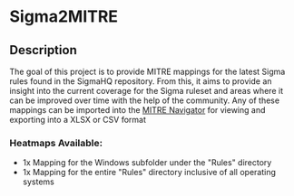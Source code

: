 # Sigma2MITRE #

## Description ##
The goal of this project is to provide MITRE mappings for the latest Sigma rules found in the SigmaHQ repository.
From this, it aims to provide an insight into the current coverage for the Sigma ruleset and areas where it can be improved over time with the help of the community.
Any of these mappings can be imported into the [MITRE Navigator](https://mitre-attack.github.io/attack-navigator/) for viewing and exporting into a XLSX or CSV format

### Heatmaps Available: ###
- 1x Mapping for the Windows subfolder under the "Rules" directory
- 1x Mapping for the entire "Rules" directory inclusive of all operating systems

